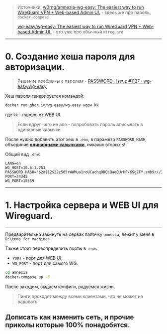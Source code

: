 > Источники: 
> [w0rng/amnezia-wg-easy: The easiest way to run WireGuard VPN + Web-based Admin UI.](https://github.com/w0rng/amnezia-wg-easy?tab=readme-ov-file) - здесь же про пароль, `docker-compose`
> 
> [wg-easy/wg-easy: The easiest way to run WireGuard VPN + Web-based Admin UI.](https://github.com/wg-easy/wg-easy) - это уже про обычный `Wireguard`

---
# **0. Создание хеша пароля для авторизации.**

> Решение проблемы с паролем - [PASSWORD · Issue #1127 · wg-easy/wg-easy](https://github.com/wg-easy/wg-easy/issues/1127?ysclid=m5fy0gl4o1653663191)

Хеш пароля генерируется командой:
```bash
docker run ghcr.io/wg-easy/wg-easy wgpw kk
```
где `kk` - пароль от WEB UI.
>Если вдруг чего не але - попробовать пароль вписывать в одинарные кавычки

После нужно добавить этот хеш в `.env`, в параметр `PASSWORD_HASH`, объединив **<u>одинарными кавычками</u>**, никаких вторых `$`!.

Общий вид `.env`:

```env
LANG=en
WG_HOST=10.6.1.251
PASSWORD_HASH='$2a$12$22z505rWWMua1roUCachqODQcQaqOUrHP/KSgZFY.zmb9r//3dqIu'
PORT=34345
WG_PORT=15559
```

---
# **1. Настройка сервера и WEB UI для Wireguard.**
---
Предварительно закинуть на сервак папочку `amnezia`, лежит у меня в `D:\temp_for_machines`

Также стоит переопределить порты в `.env`:
- `PORT` - порт для WEB UI;
- `WG_PORT` - порт для самого WG.
```bash
cd amnezia
docker-compose up -d
```
После заходим, выдаем конфиги, радуемся жизни.
> Пинги проходят между всеми клиентами, что не может не радовать



## Дописать как изменить сеть, и прочие приколы которые 100% понадобятся.
